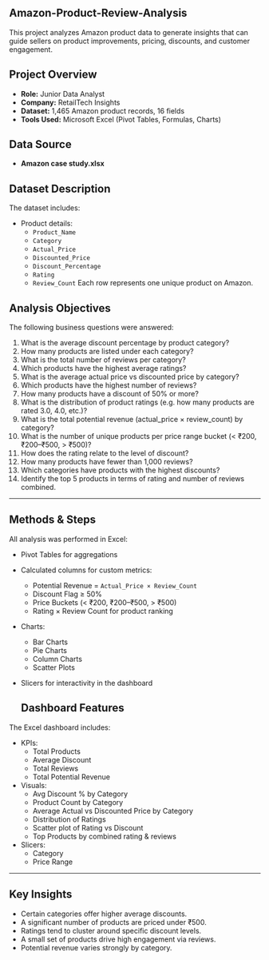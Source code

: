 ## Amazon-Product-Review-Analysis
 This project analyzes Amazon product data to generate insights that can guide sellers on product improvements, pricing, discounts, and customer engagement.
##  Project Overview

- **Role:** Junior Data Analyst
- **Company:** RetailTech Insights
- **Dataset:** 1,465 Amazon product records, 16 fields
- **Tools Used:** Microsoft Excel (Pivot Tables, Formulas, Charts)

## Data Source
- **Amazon case study.xlsx**

##  Dataset Description
The dataset includes:

- Product details:
  - `Product_Name`
  - `Category`
  - `Actual_Price`
  - `Discounted_Price`
  - `Discount_Percentage`
  - `Rating`
  - `Review_Count`
Each row represents one unique product on Amazon.

##  Analysis Objectives

The following business questions were answered:

1. What is the average discount percentage by product category?
2. How many products are listed under each category?
3. What is the total number of reviews per category?
4. Which products have the highest average ratings?
5. What is the average actual price vs discounted price by category?
6. Which products have the highest number of reviews?
7. How many products have a discount of 50% or more?
8. What is the distribution of product ratings (e.g. how many products are rated 3.0, 4.0, etc.)?
9. What is the total potential revenue (actual_price × review_count) by category?
10. What is the number of unique products per price range bucket (< ₹200, ₹200–₹500, > ₹500)?
11. How does the rating relate to the level of discount?
12. How many products have fewer than 1,000 reviews?
13. Which categories have products with the highest discounts?
14. Identify the top 5 products in terms of rating and number of reviews combined.

---

##  Methods & Steps
All analysis was performed in Excel:
- Pivot Tables for aggregations
- Calculated columns for custom metrics:
  - Potential Revenue = `Actual_Price × Review_Count`
  - Discount Flag ≥ 50%
  - Price Buckets (< ₹200, ₹200–₹500, > ₹500)
  - Rating × Review Count for product ranking
- Charts:
  - Bar Charts
  - Pie Charts
  - Column Charts
  - Scatter Plots
- Slicers for interactivity in the dashboard

  ##  Dashboard Features
The Excel dashboard includes:
- KPIs:
  - Total Products
  - Average Discount
  - Total Reviews
  - Total Potential Revenue
- Visuals:
  - Avg Discount % by Category
  - Product Count by Category
  - Average Actual vs Discounted Price by Category
  - Distribution of Ratings
  - Scatter plot of Rating vs Discount
  - Top Products by combined rating & reviews
- Slicers:
  - Category
  - Price Range

---

##  Key Insights

- Certain categories offer higher average discounts.
- A significant number of products are priced under ₹500.
- Ratings tend to cluster around specific discount levels.
- A small set of products drive high engagement via reviews.
- Potential revenue varies strongly by category.
